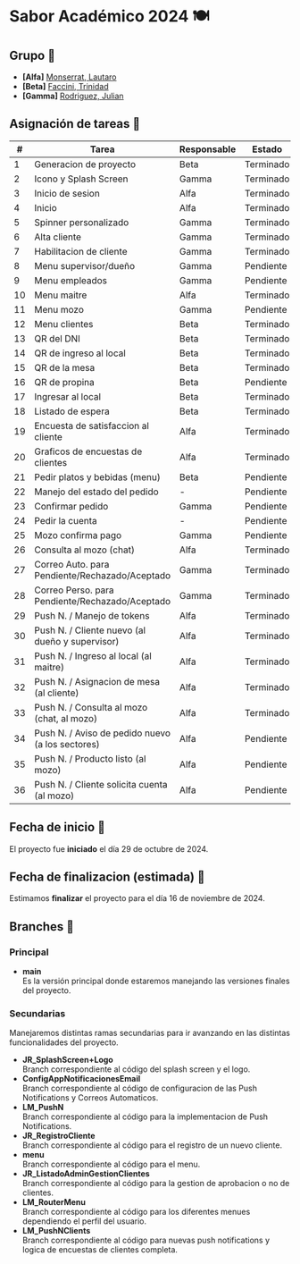 # Sabor Académico 2024 🍽


## Grupo 🧠
- **[Alfa]** [Monserrat, Lautaro](https://github.com/llauu)
- **[Beta]** [Faccini, Trinidad](https://github.com/trinifaccini)
- **[Gamma]** [Rodriguez, Julian](https://github.com/rodriguezjulian)


## Asignación de tareas 📑
| #  | Tarea                                                   | Responsable | Estado    |
| -- | ------------------------------------------------------- | ----------- | --------- |
| 1  | Generacion de proyecto                                  | Beta        | Terminado |
| 2  | Icono y Splash Screen                                   | Gamma       | Terminado |
| 3  | Inicio de sesion                                        | Alfa        | Terminado |
| 4  | Inicio                                                  | Alfa        | Terminado |
| 5  | Spinner personalizado                                   | Gamma       | Terminado |
| 6  | Alta cliente                                            | Gamma       | Terminado |
| 7  | Habilitacion de cliente                                 | Gamma       | Terminado |  
| 8  | Menu supervisor/dueño                                   | Gamma       | Pendiente |
| 9  | Menu empleados                                          | Gamma       | Pendiente |
| 10 | Menu maitre                                             | Alfa        | Terminado |
| 11 | Menu mozo                                               | Gamma       | Pendiente |
| 12 | Menu clientes                                           | Beta        | Terminado |
| 13 | QR del DNI                                              | Beta        | Terminado |
| 14 | QR de ingreso al local                                  | Beta        | Terminado |
| 15 | QR de la mesa                                           | Beta        | Terminado |
| 16 | QR de propina                                           | Beta        | Pendiente |
| 17 | Ingresar al local                                       | Beta        | Terminado |
| 18 | Listado de espera                                       | Beta        | Terminado |
| 19 | Encuesta de satisfaccion al cliente                     | Alfa        | Terminado |
| 20 | Graficos de encuestas de clientes                       | Alfa        | Terminado |
| 21 | Pedir platos y bebidas (menu)                           | Beta        | Pendiente |
| 22 | Manejo del estado del pedido                            | -           | Pendiente |
| 23 | Confirmar pedido                                        | Gamma       | Pendiente |
| 24 | Pedir la cuenta                                         | -           | Pendiente |
| 25 | Mozo confirma pago                                      | Gamma       | Pendiente |
| 26 | Consulta al mozo (chat)                                 | Alfa        | Terminado |
| 27 | Correo Auto. para Pendiente/Rechazado/Aceptado          | Gamma       | Terminado |
| 28 | Correo Perso. para Pendiente/Rechazado/Aceptado         | Gamma       | Terminado |
| 29 | Push N. / Manejo de tokens                              | Alfa        | Terminado |
| 30 | Push N. / Cliente nuevo (al dueño y supervisor)         | Alfa        | Terminado |
| 31 | Push N. / Ingreso al local (al maitre)                  | Alfa        | Terminado |
| 32 | Push N. / Asignacion de mesa (al cliente)               | Alfa        | Terminado |
| 33 | Push N. / Consulta al mozo (chat, al mozo)              | Alfa        | Terminado |
| 34 | Push N. / Aviso de pedido nuevo (a los sectores)        | Alfa        | Pendiente |
| 35 | Push N. / Producto listo (al mozo)                      | Alfa        | Pendiente |
| 36 | Push N. / Cliente solicita cuenta (al mozo)             | Alfa        | Pendiente |


## Fecha de inicio 📆
El proyecto fue **iniciado** el día 29 de octubre de 2024.


## Fecha de finalizacion (estimada) 📆
Estimamos **finalizar** el proyecto para el día 16 de noviembre de 2024.


## Branches 🌿
### Principal
- **main**<br> Es la versión principal donde estaremos manejando las versiones finales del proyecto.


### Secundarias
Manejaremos distintas ramas secundarias para ir avanzando en las distintas funcionalidades del proyecto.
- **JR_SplashScreen+Logo**<br> Branch correspondiente al código del splash screen y el logo.
- **ConfigAppNotificacionesEmail**<br> Branch correspondiente al código de configuracion de las Push Notifications y Correos Automaticos.
- **LM_PushN**<br> Branch correspondiente al código para la implementacion de Push Notifications.
- **JR_RegistroCliente**<br> Branch correspondiente al código para el registro de un nuevo cliente.
- **menu**<br> Branch correspondiente al código para el menu.
- **JR_ListadoAdminGestionClientes**<br> Branch correspondiente al código para la gestion de aprobacion o no de clientes.
- **LM_RouterMenu**<br> Branch correspondiente al código para los diferentes menues dependiendo el perfil del usuario.
- **LM_PushNClients**<br> Branch correspondiente al código para nuevas push notifications y logica de encuestas de clientes completa.